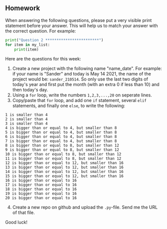 Homework
-

When answering the following questions, please put a very visible print statement before your answer. This will help us to match your answer with the correct question. For example:

```Python
print("Question 2 ************************")
for item in my_list:
    print(item)
```

Here are the questions for this week:

1. Create a new project with the following name "name_date". For example: if your name is "Sander" and today is May 14 2021, the name of the project would be: `sander_210514`. So only use the last two digits of today's year and first put the month (with an extra 0 if less than 10) and then today's day.
1. Using a `for` loop, write the numbers `1,2,3,...,20` on seperate lines.
1. Copy/paste that `for` loop, and add one `if` statement, several `elif` statements, and finally one `else`, to write the following:

```
1 is smaller than 4
2 is smaller than 4
3 is smaller than 4
4 is bigger than or equal to 4, but smaller than 8
5 is bigger than or equal to 4, but smaller than 8
6 is bigger than or equal to 4, but smaller than 8
7 is bigger than or equal to 4, but smaller than 8
8 is bigger than or equal to 8, but smaller than 12
9 is bigger than or equal to 8, but smaller than 12
10 is bigger than or equal to 8, but smaller than 12
11 is bigger than or equal to 8, but smaller than 12
12 is bigger than or equal to 12, but smaller than 16
13 is bigger than or equal to 12, but smaller than 16
14 is bigger than or equal to 12, but smaller than 16
15 is bigger than or equal to 12, but smaller than 16
16 is bigger than or equal to 16
17 is bigger than or equal to 16
18 is bigger than or equal to 16
19 is bigger than or equal to 16
20 is bigger than or equal to 16
```

4. Create a new repo on github and upload the `.py`-file. Send me the URL of that file.

Good luck!

